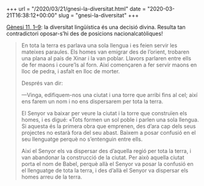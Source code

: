 +++
url = "/2020/03/21/gnesi-la-diversitat.html"
date = "2020-03-21T16:38:12+00:00"
slug = "gnesi-la-diversitat"
+++

[Gènesi 11, 1–9](https://www.biblija.net/biblija.cgi?m=Gn+11%2C1-9&id24=1&pos=1&set=15&l=ca): la diversitat lingüística és una decisió divina. Resulta tan contradictori oposar-s’hi des de posicions nacionalcatòliques!

> En tota la terra es parlava una sola llengua i es feien servir les mateixes paraules. Els homes van emigrar des de l’orient, trobaren una plana al país de Xinar i la van poblar. Llavors parlaren entre ells de fer maons i coure’ls al forn. Així començaren a fer servir maons en lloc de pedra, i asfalt en lloc de morter.
> 
> Després van dir:
> 
> —Vinga, edifiquem-nos una ciutat i una torre que arribi fins al cel; així ens farem un nom i no ens dispersarem per tota la terra.
> 
> El Senyor va baixar per veure la ciutat i la torre que construïen els homes, i es digué: «Tots formen un sol poble i parlen una sola llengua. Si aquesta és la primera obra que emprenen, des d’ara cap dels seus projectes no estarà fora del seu abast. Baixem a posar confusió en el seu llenguatge perquè no s’entenguin entre ells.
> 
> Així el Senyor els va dispersar des d’aquella regió per tota la terra, i van abandonar la construcció de la ciutat. Per això aquella ciutat porta el nom de Babel, perquè allà el Senyor va posar la confusió en el llenguatge de tota la terra, i des d’allà el Senyor va dispersar els homes arreu de la terra.
